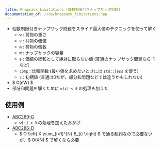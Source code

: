 ```yaml
---
title: Knapsack Limitations (個数制限付きナップサック問題)
documentation_of: //dp/knapsack_limitations.hpp
---
```


- 個数制限付きナップサック問題をスライド最大値のテクニックを使って解く
    - `w` : 荷物の重さ
    - `v` : 荷物の価値
    - `m` : 荷物の個数
    - `W` : ナップサックの容量
    - `e` : 価値の総和として絶対に取らない値 (普通のナップサック問題なら-1など)
    - `comp` : 比較関数 (最小値を求めたいときには `std::less` を使う)
    - `s` : 初期値 (普通は0だが、部分和問題などでは違うかもしれない)
- $ O(nW) $
- 部分和問題を解くために `w[i] < 0` の処理も加えた

## 使用例
- [ABC269-G](https://atcoder.jp/contests/abc269/submissions/35003309)
    - `w[i] < 0` の処理を加えたおかげ
- [ABC286-D](https://atcoder.jp/contests/abc286/submissions/38232340)
    - $ O \left( X \sum_{i=1}^{N} B_{i} \right) $ で通る制約なので必要ないが、$ O(XN) $ で解くなら必要

